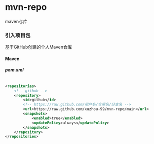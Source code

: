 # mvn-repo
maven仓库
### 引入项目包

基于GitHub创建的个人Maven仓库

#### Maven

##### pom.xml

```xml

<repositories>
    <!-- github -->
    <repository>
        <id>github</id>
        <!-- https://raw.github.com/用户名/仓库名/分支名 -->
        <url>https://raw.github.com/xuzhou-99/mvn-repo/main</url>
        <snapshots>
            <enabled>true</enabled>
            <updatePolicy>always</updatePolicy>
        </snapshots>
    </repository>
</repositories>
```
